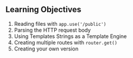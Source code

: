 ## Learning Objectives
1. Reading files with `app.use('/public')`
2. Parsing the HTTP request body
3. Using Templates Strings as a Template Engine
4. Creating multiple routes with `router.get()`
5. Creating your own version